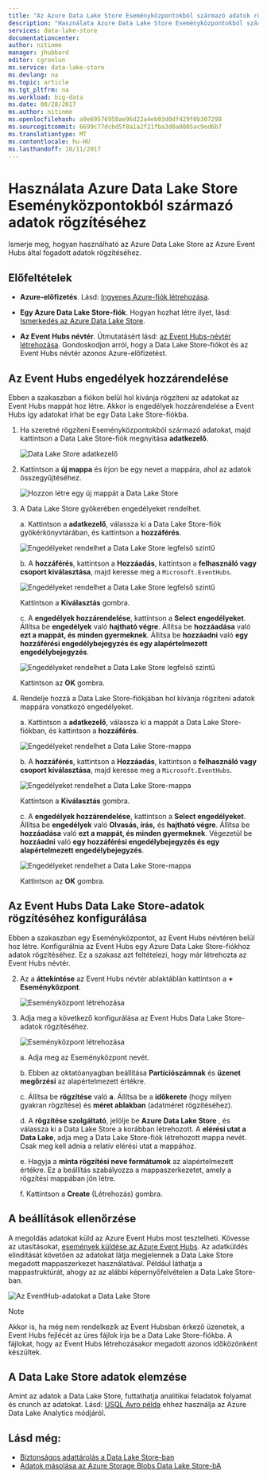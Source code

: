 ```yaml
---
title: "Az Azure Data Lake Store Eseményközpontokból származó adatok rögzítéséhez |} Microsoft Docs"
description: "Használata Azure Data Lake Store Eseményközpontokból származó adatok rögzítéséhez"
services: data-lake-store
documentationcenter: 
author: nitinme
manager: jhubbard
editor: cgronlun
ms.service: data-lake-store
ms.devlang: na
ms.topic: article
ms.tgt_pltfrm: na
ms.workload: big-data
ms.date: 08/28/2017
ms.author: nitinme
ms.openlocfilehash: a9e69576958ae96d22a4eb03d0df429f0b307298
ms.sourcegitcommit: 6699c77dcbd5f8a1a2f21fba3d0a0005ac9ed6b7
ms.translationtype: MT
ms.contentlocale: hu-HU
ms.lasthandoff: 10/11/2017
---
```

# <a name="use-azure-data-lake-store-to-capture-data-from-event-hubs"></a>Használata Azure Data Lake Store Eseményközpontokból származó adatok rögzítéséhez

Ismerje meg, hogyan használható az Azure Data Lake Store az Azure Event Hubs által fogadott adatok rögzítéséhez.

## <a name="prerequisites"></a>Előfeltételek

* **Azure-előfizetés**. Lásd: [Ingyenes Azure-fiók létrehozása](https://azure.microsoft.com/pricing/free-trial/).

* **Egy Azure Data Lake Store-fiók**. Hogyan hozhat létre ilyet, lásd: [Ismerkedés az Azure Data Lake Store](data-lake-store-get-started-portal.md).

*  **Az Event Hubs névtér**. Útmutatásért lásd: [az Event Hubs-névtér létrehozása](../event-hubs/event-hubs-create.md#create-an-event-hubs-namespace). Gondoskodjon arról, hogy a Data Lake Store-fiókot és az Event Hubs névtér azonos Azure-előfizetést.


## <a name="assign-permissions-to-event-hubs"></a>Az Event Hubs engedélyek hozzárendelése

Ebben a szakaszban a fiókon belül hol kívánja rögzíteni az adatokat az Event Hubs mappát hoz létre. Akkor is engedélyek hozzárendelése a Event Hubs így adatokat írhat be egy Data Lake Store-fiókba. 

1. Ha szeretné rögzíteni Eseményközpontokból származó adatokat, majd kattintson a Data Lake Store-fiók megnyitása **adatkezelő**.

    ![Data Lake Store adatkezelő](./media/data-lake-store-archive-eventhub-capture/data-lake-store-open-data-explorer.png "Data Lake Store adatkezelő")

2.  Kattintson a **új mappa** és írjon be egy nevet a mappára, ahol az adatok összegyűjtéséhez.

    ![Hozzon létre egy új mappát a Data Lake Store](./media/data-lake-store-archive-eventhub-capture/data-lake-store-create-new-folder.png "hozzon létre egy új mappát a Data Lake Store-ban")

3. A Data Lake Store gyökerében engedélyeket rendelhet. 

    a. Kattintson a **adatkezelő**, válassza ki a Data Lake Store-fiók gyökérkönyvtárában, és kattintson a **hozzáférés**.

    ![Engedélyeket rendelhet a Data Lake Store legfelső szintű](./media/data-lake-store-archive-eventhub-capture/data-lake-store-assign-permissions-to-root.png "engedélyeket rendelhet a Data Lake Store gyökér")

    b. A **hozzáférés**, kattintson a **Hozzáadás**, kattintson a **felhasználó vagy csoport kiválasztása**, majd keresse meg a `Microsoft.EventHubs`. 

    ![Engedélyeket rendelhet a Data Lake Store legfelső szintű](./media/data-lake-store-archive-eventhub-capture/data-lake-store-assign-eventhub-sp.png "engedélyeket rendelhet a Data Lake Store gyökér")
    
    Kattintson a **Kiválasztás** gombra.

    c. A **engedélyek hozzárendelése**, kattintson a **Select engedélyeket**. Állítsa be **engedélyek** való **hajtható végre**. Állítsa be **hozzáadása** való **ezt a mappát, és minden gyermeknek**. Állítsa be **hozzáadni** való **egy hozzáférési engedélybejegyzés és egy alapértelmezett engedélybejegyzés**.

    ![Engedélyeket rendelhet a Data Lake Store legfelső szintű](./media/data-lake-store-archive-eventhub-capture/data-lake-store-assign-eventhub-sp1.png "engedélyeket rendelhet a Data Lake Store gyökér")

    Kattintson az **OK** gombra.

4. Rendelje hozzá a Data Lake Store-fiókjában hol kívánja rögzíteni adatok mappára vonatkozó engedélyeket.

    a. Kattintson a **adatkezelő**, válassza ki a mappát a Data Lake Store-fiókban, és kattintson a **hozzáférés**.

    ![Engedélyeket rendelhet a Data Lake Store-mappa](./media/data-lake-store-archive-eventhub-capture/data-lake-store-assign-permissions-to-folder.png "engedélyeket rendelhet a Data Lake Store-mappa")

    b. A **hozzáférés**, kattintson a **Hozzáadás**, kattintson a **felhasználó vagy csoport kiválasztása**, majd keresse meg a `Microsoft.EventHubs`. 

    ![Engedélyeket rendelhet a Data Lake Store-mappa](./media/data-lake-store-archive-eventhub-capture/data-lake-store-assign-eventhub-sp.png "engedélyeket rendelhet a Data Lake Store-mappa")
    
    Kattintson a **Kiválasztás** gombra.

    c. A **engedélyek hozzárendelése**, kattintson a **Select engedélyeket**. Állítsa be **engedélyek** való **Olvasás, írás,** és **hajtható végre**. Állítsa be **hozzáadása** való **ezt a mappát, és minden gyermeknek**. Végezetül be **hozzáadni** való **egy hozzáférési engedélybejegyzés és egy alapértelmezett engedélybejegyzés**.

    ![Engedélyeket rendelhet a Data Lake Store-mappa](./media/data-lake-store-archive-eventhub-capture/data-lake-store-assign-eventhub-sp-folder.png "engedélyeket rendelhet a Data Lake Store-mappa")
    
    Kattintson az **OK** gombra. 

## <a name="configure-event-hubs-to-capture-data-to-data-lake-store"></a>Az Event Hubs Data Lake Store-adatok rögzítéséhez konfigurálása

Ebben a szakaszban egy Eseményközpontot, az Event Hubs névtéren belül hoz létre. Konfigurálnia az Event Hubs egy Azure Data Lake Store-fiókhoz adatok rögzítéséhez. Ez a szakasz azt feltételezi, hogy már létrehozta az Event Hubs névtér.

2. Az a **áttekintése** az Event Hubs névtér ablaktáblán kattintson a **+ Eseményközpont**.

    ![Eseményközpont létrehozása](./media/data-lake-store-archive-eventhub-capture/data-lake-store-create-event-hub.png "Eseményközpont létrehozása")

3. Adja meg a következő konfigurálása az Event Hubs Data Lake Store-adatok rögzítéséhez.

    ![Eseményközpont létrehozása](./media/data-lake-store-archive-eventhub-capture/data-lake-store-configure-eventhub.png "Eseményközpont létrehozása")

    a. Adja meg az Eseményközpont nevét.
    
    b. Ebben az oktatóanyagban beállítása **Partíciószámnak** és **üzenet megőrzési** az alapértelmezett értékre.
    
    c. Állítsa be **rögzítése** való **a**. Állítsa be a **időkerete** (hogy milyen gyakran rögzítése) és **méret ablakban** (adatméret rögzítéséhez). 
    
    d. A **rögzítése szolgáltató**, jelölje be **Azure Data Lake Store** , és válassza ki a Data Lake Store a korábban létrehozott. A **elérési utat a Data Lake**, adja meg a Data Lake Store-fiók létrehozott mappa nevét. Csak meg kell adnia a relatív elérési utat a mappához.

    e. Hagyja a **minta rögzítési neve formátumok** az alapértelmezett értékre. Ez a beállítás szabályozza a mappaszerkezetet, amely a rögzítési mappában jön létre.

    f. Kattintson a **Create** (Létrehozás) gombra.

## <a name="test-the-setup"></a>A beállítások ellenőrzése

A megoldás adatokat küld az Azure Event Hubs most tesztelheti. Kövesse az utasításokat, [események küldése az Azure Event Hubs](../event-hubs/event-hubs-dotnet-framework-getstarted-send.md). Az adatküldés elindítását követően az adatokat látja megjelennek a Data Lake Store megadott mappaszerkezet használatával. Például láthatja a mappastruktúrát, ahogy az az alábbi képernyőfelvételen a Data Lake Store-ban.

![Az EventHub-adatokat a Data Lake Store](./media/data-lake-store-archive-eventhub-capture/data-lake-store-eventhub-data-sample.png "minta az EventHub-adatok Data Lake Store-ban")

> [!NOTE]
> Akkor is, ha még nem rendelkezik az Event Hubsban érkező üzenetek, a Event Hubs fejlécét az üres fájlok írja be a Data Lake Store-fiókba. A fájlokat, hogy az Event Hubs létrehozásakor megadott azonos időközönként készültek.
> 
>

## <a name="analyze-data-in-data-lake-store"></a>A Data Lake Store adatok elemzése

Amint az adatok a Data Lake Store, futtathatja analitikai feladatok folyamat és crunch az adatokat. Lásd: [USQL Avro példa](https://github.com/Azure/usql/tree/master/Examples/AvroExamples) ehhez használja az Azure Data Lake Analytics módjáról.
  

## <a name="see-also"></a>Lásd még:
* [Biztonságos adattárolás a Data Lake Store-ban](data-lake-store-secure-data.md)
* [Adatok másolása az Azure Storage Blobs Data Lake Store-bA](data-lake-store-copy-data-azure-storage-blob.md)
